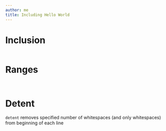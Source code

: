 ```yaml
---
author: me
title: Including Hello World
---
```


# Inclusion

``` {include="include-code-files.lua" .lua .numberLines}
```

# Ranges

``` {include="include-code-files.lua" .lua startLine=7 endLine=9 .numberLines}
```

``` {include="include-code-files.lua" .lua start-line=7 end-line=9 .numberLines}
```

# Detent

`detent` removes specified number of whitespaces (and only
whitespaces) from beginning of each line

``` {include="include-code-files.lua" .lua startLine=42 endLine=42 dedent=4 .bash .numberLines}
```

``` {include="include-code-files.lua" .lua startLine=42 endLine=42 dedent=10 .numberLines}
```


